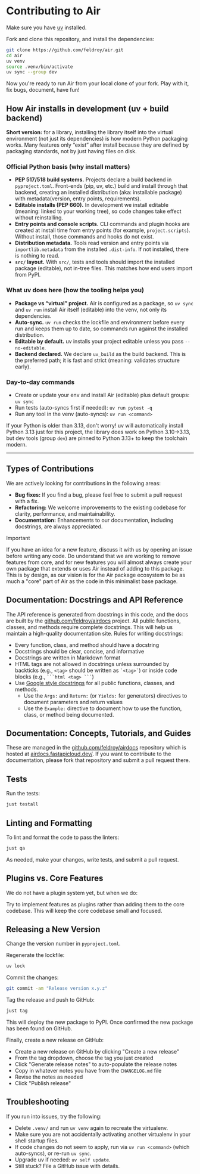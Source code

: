 # Contributing to Air

Make sure you have [uv](https://docs.astral.sh/uv/getting-started/installation/) installed.

Fork and clone this repository, and install the dependencies:

```bash
git clone https://github.com/feldroy/air.git
cd air
uv venv
source .venv/bin/activate
uv sync --group dev
```

Now you're ready to run Air from your local clone of your fork. Play with it, fix bugs, document, have fun!

## How Air installs in development (uv + build backend)

**Short version:** for a library, installing the library itself into the virtual environment (not just its dependencies) is how modern Python packaging works. Many features only “exist” after install because they are defined by packaging standards, not by just having files on disk.

### Official Python basis (why install matters)
- **PEP 517/518 build systems.** Projects declare a build backend in `pyproject.toml`. Front-ends (pip, uv, etc.) build and install through that backend, creating an installed distribution (aka: installable package) with metadata(version, entry points, requirements).
- **Editable installs (PEP 660).** In development we install editable (meaning: linked to your working tree), so code changes take effect without reinstalling.
- **Entry points and console scripts.** CLI commands and plugin hooks are created at install time from entry points (for example, `project.scripts`). Without install, those commands and hooks do not exist.
- **Distribution metadata.** Tools read version and entry points via `importlib.metadata` from the installed `.dist-info`. If not installed, there is nothing to read.
- **`src/` layout.** With `src/`, tests and tools should import the installed package (editable), not in-tree files. This matches how end users import from PyPI.

### What uv does here (how the tooling helps you)
- **Package vs “virtual” project.** Air is configured as a package, so `uv sync` and `uv run` install Air itself (editable) into the venv, not only its dependencies.
- **Auto-sync.** `uv run` checks the lockfile and environment before every run and keeps them up to date, so commands run against the installed distribution.
- **Editable by default.** uv installs your project editable unless you pass `--no-editable`.
- **Backend declared.** We declare `uv_build` as the build backend. This is the preferred path; it is fast and strict (meaning: validates structure early).

### Day-to-day commands
- Create or update your env and install Air (editable) plus default groups:
  `uv sync`
- Run tests (auto-syncs first if needed):
  `uv run pytest -q`
- Run any tool in the venv (auto-syncs):
  `uv run <command>`

If your Python is older than 3.13, don't worry! uv will automatically install Python 3.13 just for this project, the library does work on Python 3.10->3.13, but dev tools (group `dev`) are pinned to Python 3.13+ to keep the toolchain modern.

---

## Types of Contributions

We are actively looking for contributions in the following areas:

* **Bug fixes:** If you find a bug, please feel free to submit a pull request with a fix.
* **Refactoring:** We welcome improvements to the existing codebase for clarity, performance, and maintainability.
* **Documentation:** Enhancements to our documentation, including docstrings, are always appreciated.

> [!IMPORTANT]
> If you have an idea for a new feature, discuss it with us by opening an issue before writing any code. Do understand that we are working to remove features from core, and for new features you will almost always create your own package that extends or uses Air instead of adding to this package. This is by design, as our vision is for the Air package ecosystem to be as much a "core" part of Air as the code in this minimalist base package.

## Documentation: Docstrings and API Reference

The API reference is generated from docstrings in this code, and the docs are built by the [github.com/feldroy/airdocs](https://github.com/feldroy/airdocs) project. All public functions, classes, and methods require complete docstrings. This will help us maintain a high-quality documentation site. Rules for writing docstrings:

- Every function, class, and method should have a docstring
- Docstrings should be clear, concise, and informative
- Docstrings are written in Markdown format
- HTML tags are not allowed in docstrings unless surrounded by backticks (e.g., `<tag>` should be written as `` `<tag>` ``) or inside code blocks (e.g., ```` ```html <tag> ``` ````)
- Use [Google style docstrings](https://google.github.io/styleguide/pyguide.html#38-comments-and-docstrings) for all public functions, classes, and methods.
  - Use the `Args:` and `Return:` (or `Yields:` for generators) directives to document parameters and return values
  - Use the `Example:` directive to document how to use the function, class, or method being documented.


## Documentation: Concepts, Tutorials, and Guides

These are managed in the <a href="https://github.com/feldroy/airdocs" target="_blank">github.com/feldroy/airdocs</a> repository which is hosted at [airdocs.fastapicloud.dev/](https://airdocs.fastapicloud.dev/). If you want to contribute to the documentation, please fork that repository and submit a pull request there.


## Tests

Run the tests:

```bash
just testall
```

## Linting and Formatting

To lint and format the code to pass the linters:

```bash
just qa
```

As needed, make your changes, write tests, and submit a pull request.

## Plugins vs. Core Features

We do not have a plugin system yet, but when we do:

Try to implement features as plugins rather than adding them to the core codebase. This will keep the core codebase small and focused.

## Releasing a New Version

Change the version number in `pyproject.toml`.

Regenerate the lockfile:

```bash
uv lock
```

Commit the changes:

```sh
git commit -am "Release version x.y.z"
```

Tag the release and push to GitHub:

```sh
just tag
```

This will deploy the new package to PyPI. Once confirmed the new package has been found on GitHub.

Finally, create a new release on GitHub:

* Create a new release on GitHub by clicking "Create a new release"
* From the tag dropdown, choose the tag you just created
* Click "Generate release notes" to auto-populate the release notes
* Copy in whatever notes you have from the `CHANGELOG.md` file
* Revise the notes as needed
* Click "Publish release"

## Troubleshooting

If you run into issues, try the following:

* Delete `.venv/` and run `uv venv` again to recreate the virtualenv.
* Make sure you are not accidentally activating another virtualenv in your shell startup files.
* If code changes do not seem to apply, run via `uv run <command>` (which auto-syncs), or re-run `uv sync`.
* Upgrade uv if needed: `uv self update`.
* Still stuck? File a GitHub issue with details.
